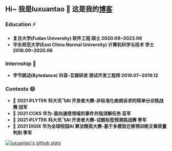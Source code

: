 ## Hi~  我是luxuantao 👋 这是我的[博客](https://luxuantao.github.io/)

### Education ⚡

+ **复旦大学(Fudan University) 软件工程 硕士 2020.09~2023.06**
+ **华东师范大学(East China Normal University) 计算机科学与技术 学士 2016.09~2020.06**

### Internship 🌱

+ **字节跳动(Bytedance) 抖音-互娱研发 测试开发工程师 2019.07~2019.12**

### Contests 😄

+ 🏅️ **2021 iFLYTEK 科大讯飞AI 开发者大赛-非标准化疾病诉求的简单分诊挑战赛 冠军**
+ 🥈 **2021 CCKS 华为-面向通信领域的事件共指消解任务 亚军**
+ 🥉 **2021 iFLYTEK 科大讯飞AI 开发者大赛-试题标签预测挑战赛 季军**
+ 🥉 **2021 DIGIX 华为全球校园AI 算法精英大赛-基于多模型迁移预训练文章质量判别 季军**


<a href="https://github.com/luxuantao">
  <img align="center" src="https://github-readme-stats.vercel.app/api?username=luxuantao&show_icons=true&include_all_commits=true" alt="luxuantao's github stats" />
</a>
